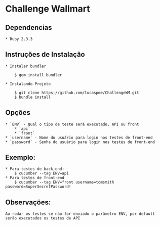 # Challenge Wallmart

## Dependencias

	* Ruby 2.3.3

## Instruções de Instalação

	* Instalar bundler

        $ gem install bundler

	* Instalando Projeto

		$ git clone https://github.com/lucaspme/ChallengeWM.git
		$ bundle install

## Opções
	* `ENV` - Qual o tipo de teste será executado, API ou front
	    * `api`
	    * `front`
	* `username` - Nome do usuário para login nos testes de front-end
	* `password` - Senha do usuário para login nos testes de front-end
## Exemplo:
	* Para testes de back-end:
		$ cucumber --tag ENV=api
	* Para testes de front-end
		$ cucumber --tag ENV=front username=tomsmith password=SuperSecretPassword!
## Observações:
	Ao rodar os testes se não for enviado o parâmetro ENV, por default serão executados os testes de API
